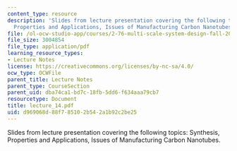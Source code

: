 ```yaml
---
content_type: resource
description: 'Slides from lecture presentation covering the following topics: Synthesis,
  Properties and Applications, Issues of Manufacturing Carbon Nanotubes.'
file: /ol-ocw-studio-app/courses/2-76-multi-scale-system-design-fall-2004/d969068d88f785102b542a1b92c2be25_lecture_14.pdf
file_size: 3004854
file_type: application/pdf
learning_resource_types:
- Lecture Notes
license: https://creativecommons.org/licenses/by-nc-sa/4.0/
ocw_type: OCWFile
parent_title: Lecture Notes
parent_type: CourseSection
parent_uid: dba74ca1-bd7c-18fb-5dd6-f634aaa79cb7
resourcetype: Document
title: lecture_14.pdf
uid: d969068d-88f7-8510-2b54-2a1b92c2be25
---
```

Slides from lecture presentation covering the following topics: Synthesis, Properties and Applications, Issues of Manufacturing Carbon Nanotubes.